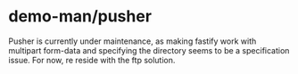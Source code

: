 # demo-man/pusher

Pusher is currently under maintenance, as making fastify work with multipart form-data and specifying the directory
seems to be a specification issue. For now, re reside with the ftp solution. 